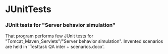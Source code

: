 # JUnitTests
### JUnit tests for "Server behavior simulation"

That program performs few JUnit tests for "Tomcat_Maven_Servlets"/"Server behavior simulation".
Invented scenarios are held in 'Testtask QA inter + scenarios.docx'.

